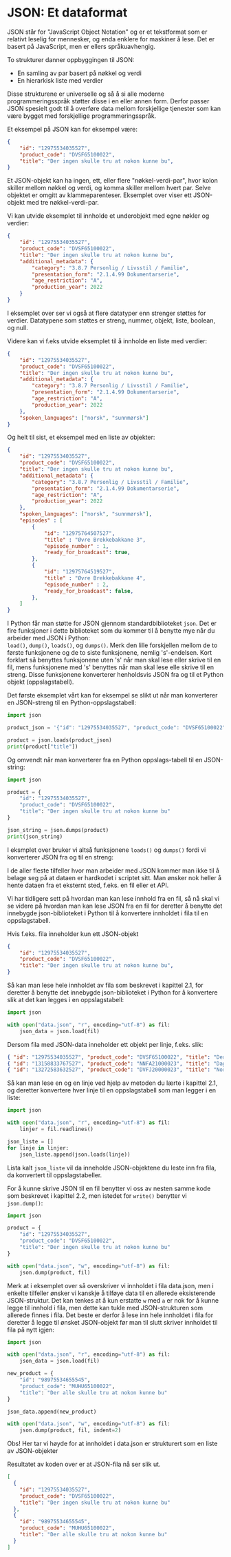 JSON: Et dataformat
===================

JSON står for "JavaScript Object Notation" og er et tekstformat som er relativt leselig for mennesker, og enda enklere for maskiner å lese. Det er basert på JavaScript, men er ellers språkuavhengig.

To strukturer danner oppbyggingen til JSON:
- En samling av par basert på nøkkel og verdi
- En hierarkisk liste med verdier

Disse strukturene er universelle og så å si alle moderne programmeringsspråk støtter disse i en eller annen form. Derfor passer JSON spesielt godt til å overføre data mellom forskjellige tjenester som kan være bygget med forskjellige programmeringsspråk.


Et eksempel på JSON kan for eksempel være:
```json
{
    "id": "12975534035527",
    "product_code": "DVSF65100022",
    "title": "Der ingen skulle tru at nokon kunne bu",
}
```
Et JSON-objekt kan ha ingen, ett, eller flere "nøkkel-verdi-par", hvor kolon skiller mellom nøkkel og verdi, og komma skiller mellom hvert par. Selve objektet er omgitt av klammeparenteser.
Eksemplet over viser ett JSON-objekt med tre nøkkel-verdi-par. 

Vi kan utvide eksemplet til innholde et underobjekt med egne nøkler og verdier:
```json
{
    "id": "12975534035527",
    "product_code": "DVSF65100022",
    "title": "Der ingen skulle tru at nokon kunne bu",
    "additional_metadata": {
        "category": "3.8.7 Personlig / Livsstil / Familie",
        "presentation_form": "2.1.4.99 Dokumentarserie",
        "age_restriction": "A",
        "production_year": 2022
    }
}
```
I eksemplet over ser vi også at flere datatyper enn strenger støttes for verdier. Datatypene som støttes er streng, nummer, objekt, liste, boolean, og null.

Videre kan vi f.eks utvide eksemplet til å innholde en liste med verdier:
```json
{
    "id": "12975534035527",
    "product_code": "DVSF65100022",
    "title": "Der ingen skulle tru at nokon kunne bu",
    "additional_metadata": {
        "category": "3.8.7 Personlig / Livsstil / Familie",
        "presentation_form": "2.1.4.99 Dokumentarserie",
        "age_restriction": "A",
        "production_year": 2022
    },
    "spoken_languages": ["norsk", "sunnmørsk"]
}
```

Og helt til sist, et eksempel med en liste av objekter:
```json
{
    "id": "12975534035527",
    "product_code": "DVSF65100022",
    "title": "Der ingen skulle tru at nokon kunne bu",
    "additional_metadata": {
        "category": "3.8.7 Personlig / Livsstil / Familie",
        "presentation_form": "2.1.4.99 Dokumentarserie",
        "age_restriction": "A",
        "production_year": 2022
    },
    "spoken_languages": ["norsk", "sunnmørsk"],
    "episodes" : [
        {
            "id": "12975764507527",
            "title" : "Øvre Brekkebakkane 3",
            "episode_number" : 1,
            "ready_for_broadcast": true,
        },
        {
            "id": "12975764519527",
            "title" : "Øvre Brekkebakkane 4",
            "episode_number" : 2,
            "ready_for_broadcast": false,
        },
    ]
}
```

I Python får man støtte for JSON gjennom standardbiblioteket `json`. 
Det er fire funksjoner i dette biblioteket som du kommer til å benytte mye når du arbeider med JSON i Python:  
`load()`, `dump()`, `loads()`, og `dumps()`. 
Merk den lille forskjellen mellom de to første funksjonene og de to siste funksjonene, nemlig 's'-endelsen.
Kort forklart så benyttes funksjonene uten 's' når man skal lese eller skrive til en fil, mens funksjonene med 's' benyttes når man skal lese elle skrive til en streng.
Disse funksjonene konverterer henholdsvis JSON fra og til et Python objekt (oppslagstabell).

Det første eksemplet vårt kan for eksempel se slikt ut når man konverterer en JSON-streng til en Python-oppslagstabell:
```python
import json

product_json = '{"id": "12975534035527", "product_code": "DVSF65100022", "title": "Der ingen skulle tru at nokon kunne bu"}'

product = json.loads(product_json)
print(product["title"])
```

Og omvendt når man konverterer fra en Python oppslags-tabell til en JSON-string:
```python
import json

product = {
    "id": "12975534035527", 
    "product_code": "DVSF65100022", 
    "title": "Der ingen skulle tru at nokon kunne bu"
}

json_string = json.dumps(product)
print(json_string)
```
I eksmplet over bruker vi altså funksjonene `loads()` og `dumps()` fordi vi konverterer JSON fra og til en streng:


I de aller fleste tilfeller hvor man arbeider med JSON kommer man ikke til å belage seg på at dataen er hardkodet i scriptet sitt.
Man ønsker nok heller å hente dataen fra et eksternt sted, f.eks. en fil eller et API. 

Vi har tidligere sett på hvordan man kan lese innhold fra en fil, så nå skal vi se videre på hvordan man kan lese JSON fra en fil for deretter å benytte det innebygde json-biblioteket i Python til å konvertere innholdet i fila til en oppslagstabell.

Hvis f.eks. fila inneholder kun ett JSON-objekt
```json
{
    "id": "12975534035527",
    "product_code": "DVSF65100022",
    "title": "Der ingen skulle tru at nokon kunne bu",
}
```

Så kan man lese hele innholdet av fila som beskrevet i kapittel 2.1, for deretter å benytte det innebygde json-biblioteket i Python for å konvertere slik at det kan legges i en oppslagstabell:
```python
import json

with open("data.json", "r", encoding="utf-8") as fil:
    json_data = json.load(fil)
```

Dersom fila med JSON-data inneholder ett objekt per linje, f.eks. slik:
```json
{ "id": "12975534035527", "product_code": "DVSF65100022", "title": "Der ingen skulle tru at nokon kunne bu"},
{ "id": "13158833767527", "product_code": "NNFA21000023", "title": "Dagsrevyen 21"},
{ "id": "13272583632527", "product_code": "DVFJ20000023", "title": "Norge i dag"}
```

Så kan man lese en og en linje ved hjelp av metoden du lærte i kapittel 2.1, og deretter konvertere hver linje til en oppslagstabell som man legger i en liste:
```python
import json

with open("data.json", "r", encoding="utf-8") as fil:
    linjer = fil.readlines()

json_liste = []
for linje in linjer:
    json_liste.append(json.loads(linje))
```
Lista kalt `json_liste` vil da inneholde JSON-objektene du leste inn fra fila, da konvertert til oppslagstabeller.


For å kunne skrive JSON til en fil benytter vi oss av nesten samme kode som beskrevet i kapittel 2.2, men istedet for `write()` benytter vi `json.dump()`:
```python
import json

product = {
    "id": "12975534035527", 
    "product_code": "DVSF65100022", 
    "title": "Der ingen skulle tru at nokon kunne bu"
}

with open("data.json", "w", encoding="utf-8") as fil:
    json.dump(product, fil)
```

Merk at i eksemplet over så overskriver vi innholdet i fila data.json, men i enkelte tilfeller ønsker vi kanskje å tilføye data til en allerede eksisterende JSON-struktur.
Det kan tenkes at å kun erstatte `w` med `a` er nok for å kunne legge til innhold i fila, men dette kan tukle med JSON-strukturen som allerede finnes i fila.
Det beste er derfor å lese inn hele innholdet i fila for deretter å legge til ønsket JSON-objekt før man til slutt skriver innholdet til fila på nytt igjen:
```python
import json

with open("data.json", "r", encoding="utf-8") as fil:
    json_data = json.load(fil)

new_product = {
    "id": "98975534655545", 
    "product_code": "MUHU65100022", 
    "title": "Der alle skulle tru at nokon kunne bu"
}

json_data.append(new_product)

with open("data.json", "w", encoding="utf-8") as fil:
    json.dump(product, fil, indent=2)
```

Obs! Her tar vi høyde for at innholdet i data.json er strukturert som en liste av JSON-objekter

Resultatet av koden over er at JSON-fila nå ser slik ut.
```json
[
  {
    "id": "12975534035527",
    "product_code": "DVSF65100022",
    "title": "Der ingen skulle tru at nokon kunne bu"
  },
  {
    "id": "98975534655545",
    "product_code": "MUHU65100022",
    "title": "Der alle skulle tru at nokon kunne bu"
  }
]
```